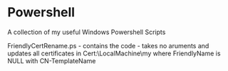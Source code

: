# Powershell
A collection of my useful Windows Powershell Scripts

FriendlyCertRename.ps - contains the code - takes no aruments and updates all certificates in Cert:\LocalMachine\my where FriendlyName is NULL with CN-TemplateName
                  
